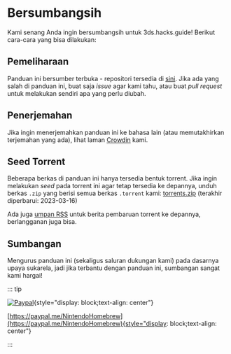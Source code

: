 # Bersumbangsih

Kami senang Anda ingin bersumbangsih untuk 3ds.hacks.guide! Berikut cara-cara yang bisa dilakukan:

## Pemeliharaan

Panduan ini bersumber terbuka - repositori tersedia di [sini](https://github.com/hacks-guide/Guide_3DS). Jika ada yang salah di panduan ini, buat saja _issue_ agar kami tahu, atau buat _pull request_ untuk melakukan sendiri apa yang perlu diubah.

## Penerjemahan

Jika ingin menerjemahkan panduan ini ke bahasa lain (atau memutakhirkan terjemahan yang ada), lihat laman [Crowdin](https://crowdin.com/project/3ds-guide) kami.

## Seed Torrent

Beberapa berkas di panduan ini hanya tersedia bentuk torrent. Jika ingin melakukan _seed_ pada torrent ini agar tetap tersedia ke depannya, unduh berkas `.zip` yang berisi semua berkas `.torrent` kami: [torrents.zip](/assets/torrents.zip) (terakhir diperbarui: 2023-03-16)

Ada juga [umpan RSS](/rss.xml) untuk berita pembaruan torrent ke depannya, berlangganan juga bisa.

## Sumbangan

Mengurus panduan ini (sekaligus saluran dukungan kami) pada dasarnya upaya sukarela, jadi jika terbantu dengan panduan ini, sumbangan sangat kami hargai!

::: tip

[![Paypal](/images/paypal_white.png)](https://paypal.me/NintendoHomebrew){style="display: block;text-align: center"}

[https://paypal.me/NintendoHomebrew](https://paypal.me/NintendoHomebrew){style="display: block;text-align: center"}

:::
